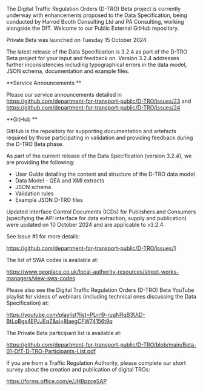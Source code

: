 The Digital Traffic Regulation Orders (D-TRO) Beta project is currently underway with enhancements proposed to the Data Specification, being conducted by Harrod Booth Consulting Ltd and PA Consulting, working alongside the DfT. Welcome to our Public External GitHub repository.

Private Beta was launched on Tuesday 15 October 2024. 
 
The latest release of the Data Specification is 3.2.4 as part of the D-TRO Beta project for your input and feedback on. Version 3.2.4 addresses further inconsistencies including typographical errors in the data model, JSON schema, documentation and example files. 

**Service Announcements
**

Please our service announcements detailed in https://github.com/department-for-transport-public/D-TRO/issues/23 and https://github.com/department-for-transport-public/D-TRO/issues/24

**GitHub
**

GitHub is the repository for supporting documentation and artefacts required by those participating in validation and providing feedback during the D-TRO Beta phase.
 
As part of the current release of the Data Specification (version 3.2.4), we are providing the following:
 
- User Guide detailing the content and structure of the D-TRO data model
- Data Model - QEA and XMI extracts
- JSON schema
- Validation rules
- Example JSON D-TRO files

Updated Interface Control Documents (ICDs) for Publishers and Consumers (specifying the API interface for data extraction, supply and publication) were updated on 10 October 2024 and are applicable to v3.2.4.

See Issue #1 for more details:

https://github.com/department-for-transport-public/D-TRO/issues/1

The list of SWA codes is available at:

https://www.geoplace.co.uk/local-authority-resources/street-works-managers/view-swa-codes

Please also see the Digital Traffic Regulation Orders (D-TRO) Beta YouTube playlist for videos of webinars (including technical ones discussing the Data Specification) at:
 
https://youtube.com/playlist?list=PLrrl9-rugNRqB3UtD-BtLoBgs4EPJJEqZ&si=8laegCFW74156t9q

The Private Beta participant list is available at:

https://github.com/department-for-transport-public/D-TRO/blob/main/Beta-01-DfT-D-TRO-Participants-List.pdf

If you are from a Traffic Regulation Authority, please complete our short survey about the creation and publication of digital TROs:

https://forms.office.com/e/JHBpzceSAP
